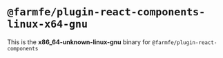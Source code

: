 # `@farmfe/plugin-react-components-linux-x64-gnu`

This is the **x86_64-unknown-linux-gnu** binary for `@farmfe/plugin-react-components`
